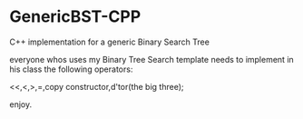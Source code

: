 # GenericBST-CPP
C++ implementation for a generic Binary Search Tree 

everyone whos uses my Binary Tree Search template
needs to implement in his class the following operators:

<<,<,>,=,copy constructor,d'tor(the big three);

enjoy.

